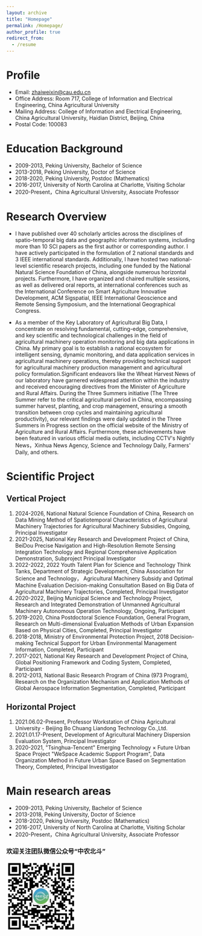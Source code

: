 ```yaml
---
layout: archive
title: "Homepage"
permalink: /Homepage/
author_profile: true
redirect_from:
  - /resume
---
```


Profile
======
* Email: zhaiweixin@cau.edu.cn
* Office Address: Room 717, College of Information and Electrical Engineering, China Agricultural University
* Mailing Address: College of Information and Electrical Engineering, China Agricultural University, Haidian District, Beijing, China
* Postal Code: 100083

Education Background
======
* 2009-2013, Peking University, Bachelor of Science
* 2013-2018, Peking University, Doctor of Science
* 2018-2020, Peking University, Postdoc (Mathematics)
* 2016-2017, University of North Carolina at Charlotte, Visiting Scholar
* 2020-Present，China Agricultural University, Associate Professor

Research Overview
======
* I have published over 40 scholarly articles across the disciplines of spatio-temporal big data and geographic information systems, including more than 10 SCI papers as the first author or corresponding author. I have actively participated in the formulation of 2 national standards and 3 IEEE international standards. Additionally, I have hosted two national-level scientific research projects, including one funded by the National Natural Science Foundation of China, alongside numerous horizontal projects. Furthermore, I have organized and chaired multiple sessions, as well as delivered oral reports, at international conferences such as the International Conference on Smart Agriculture Innovative Development, ACM Sigspatial, IEEE International Geoscience and Remote Sensing Symposium, and the International Geographical Congress.

* As a member of the Key Laboratory of Agricultural Big Data, I concentrate on resolving fundamental, cutting-edge, comprehensive, and key scientific and technological challenges in the field of agricultural machinery operation monitoring and big data applications in China. My primary goal is to establish a national ecosystem for intelligent sensing, dynamic monitoring, and data application services in agricultural machinery operations, thereby providing technical support for agricultural machinery production management and agricultural policy formulation.Significant endeavors like the Wheat Harvest News of our laboratory have garnered widespread attention within the industry and received encouraging directives from the Minister of Agriculture and Rural Affairs. During the Three Summers initiative (The Three Summer refer to the critical agricultural period in China, encompassing summer harvest, planting, and crop management, ensuring a smooth transition between crop cycles and maintaining agricultural productivity), our relevant findings were daily updated in the Three Summers in Progress  section on the official website of the Ministry of Agriculture and Rural Affairs. Furthermore, these achievements have been featured in various official media outlets, including CCTV's Nightly News，Xinhua News Agency, Science and Technology Daily, Farmers' Daily, and others.

Scientific Project
======
## Vertical Project
  1. 2024-2026, National Natural Science Foundation of China, Research on Data Mining Method of Spatiotemporal Characteristics of Agricultural Machinery Trajectories for Agricultural Machinery Subsidies, Ongoing, Principal Investigator
  2. 2021-2025, National Key Research and Development Project of China, BeiDou Precise Navigation and High-Resolution Remote Sensing Integration Technology and Regional Comprehensive Application Demonstration, Subproject Principal Investigator
  3. 2022-2022, 2022 Youth Talent Plan for Science and Technology Think Tanks, Department of Strategic Development, China Association for Science and Technology， Agricultural Machinery Subsidy and Optimal Machine Evaluation Decision-making Consultation Based on Big Data of Agricultural Machinery Trajectories, Completed, Principal Investigator
  4. 2020-2022, Beijing Municipal Science and Technology Project, Research and Integrated Demonstration of Unmanned Agricultural Machinery Autonomous Operation Technology, Ongoing, Participant
  5. 2019-2020, China Postdoctoral Science Foundation, General Program, Research on Multi-dimensional Evaluation Methods of Urban Expansion Based on Physical Cities, Completed, Principal Investigator
  6. 2018-2018, Ministry of Environmental Protection Project, 2018 Decision-making Technical Support for Urban Environmental Management Information, Completed, Participant
  7. 2017-2021, National Key Research and Development Project of China, Global Positioning Framework and Coding System, Completed, Participant
  8. 2012-2013, National Basic Research Program of China (973 Program), Research on the Organization Mechanism and Application Methods of Global Aerospace Information Segmentation, Completed, Participant

## Horizontal Project
  1. 2021.06.02-Present, Professor Workstation of China Agricultural University - Beijing Bo Chuang Liandong Technology Co.,Ltd.
  2. 2021.01.17-Present, Development of Agricultural Machinery Dispersion Evaluation System, Principal Investigator
  3. 2020-2021,  "Tsinghua-Tencent" Emerging Technology × Future Urban Space Project "WeSpace Academic Support Program", Data Organization Method in Future Urban Space Based on Segmentation Theory, Completed, Principal Investigator

Main research areas
======
* 2009-2013, Peking University, Bachelor of Science
* 2013-2018, Peking University, Doctor of Science
* 2018-2020, Peking University, Postdoc (Mathematics)
* 2016-2017, University of North Carolina at Charlotte, Visiting Scholar
* 2020-Present，China Agricultural University, Associate Professor




### 欢迎关注团队微信公众号“中农北斗”
![avatar](/images/中农北斗.png)

